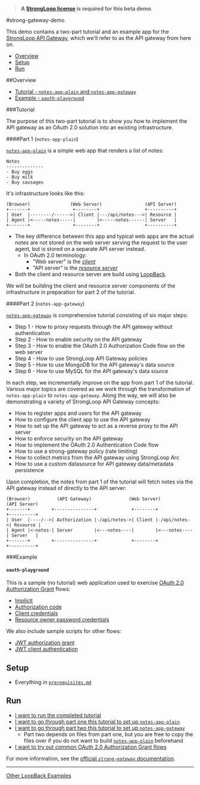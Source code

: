 >**A [StrongLoop license](#obtain-a-strongloop-license) is required for this
beta demo**.

#strong-gateway-demo

This demo contains a two-part tutorial and an example app for the [StrongLoop
API Gateway](http://docs.strongloop.com/display/LGW/StrongLoop+API+Gateway),
which we'll refer to as the API gateway from here on.

- [Overview](#overview)
- [Setup](#setup)
- [Run](run)

##Overview

- [Tutorial - `notes-app-plain` and `notes-app-gateway`](#tutorial)
- [Example - `oauth-playground`](#example)

###Tutorial

The purpose of this two-part tutorial is to show you how to implement the API
gateway as an OAuth 2.0 solution into an existing infrastructure.

####Part 1 (`notes-app-plain`)

[`notes-app-plain`](notes-app-plain) is a simple web app that renders a list of
notes:

```
Notes
--------------
- Buy eggs
- Buy milk
- Buy sausages
```

It's infrastructure looks like this:

```
(Browser)               (Web Server)                (API Server)
+-------+                +--------+                 +----------+
| User  |--------/------>| Client |---/api/notes--->| Resource |
| Agent |<-----notes-----|        |<-----notes------| Server   |
+-------+                +--------+                 +----------+
```

- The key difference between this app and typical web apps are the actual notes
    are not stored on the web server serving the request to the user agent, but is
    stored on a separate API server instead.
  - In OAuth 2.0 terminology:
    - "Web server" is the [*client*](https://tools.ietf.org/html/rfc6749#section-1.1)
    - "API server" is the [*resource server*](https://tools.ietf.org/html/rfc6749#section-1.1)
- Both the client and resource server are build using [LoopBack](http://loopback.io/).

We will be building the client and resource server components of the
infrastructure in preparation for part 2 of the tutorial.

####Part 2 (`notes-app-gateway`)

[`notes-app-gateway`](notes-app-gateway) is comprehensive tutorial consisting of
six major steps:

- Step 1 - How to proxy requests through the API gateway without authentication
- Step 2 - How to enable security on the API gateway
- Step 3 - How to enable the OAuth 2.0 Authorization Code flow on the web server
- Step 4 - How to use StrongLoop API Gateway policies
- Step 5 - How to use MongoDB for the API gateway's data source
- Step 6 - How to use MySQL for the API gateway's data source

In each step, we incrementally improve on the app from part 1 of the tutorial.
Various major topics are covered as we work through the transformation of
`notes-app-plain` to `notes-app-gateway`. Along the way, we will also be
demonstrating a variety of StrongLoop API Gateway concepts:

 - How to register apps and users for the API gateway
 - How to configure the client app to use the API gateway
 - How to set up the API gateway to act as a reverse proxy to the API server
 - How to enforce security on the API gateway
 - How to implement the OAuth 2.0 Authentication Code flow
 - How to use a strong-gateway policy (rate limiting)
 - How to collect metrics from the API gateway using StrongLoop Arc
 - How to use a custom datasource for API gateway data/metadata persistence

Upon completion, the notes from part 1 of the tutorial will fetch notes via the
API gateway instead of directly to the API server:

```
(Browser)          (API Gateway)              (Web Server)            (API Server)
+-------+        +---------------+             +--------+             +----------+
| User  |----/-->| Authorization |-/api/notes->| Client |-/api/notes->| Resource |
| Agent |<-notes-| Server        |<---notes----|        |<---notes----| Server   |
+-------+        +---------------+             +--------+             +----------+
```

###Example

#### `oauth-playground`

This is a sample (no tutorial) web application used to exercise [OAuth 2.0 Authorization Grant](http://tools.ietf.org/html/rfc6749#section-1.3)
flows:

- [Implicit](http://docs.strongloop.com/display/LGW/Developer%27s+Guide#Developer%27sGuide-Implicitgrant)
- [Authorization code](http://docs.strongloop.com/display/LGW/Developer%27s+Guide#Developer%27sGuide-Authorizationcodegrant)
- [Client credentials](http://docs.strongloop.com/display/LGW/Developer%27s+Guide#Developer%27sGuide-Clientcredentialsgrant)
- [Resource owner password credentials](http://docs.strongloop.com/display/LGW/Developer%27s+Guide#Developer%27sGuide-Resourceownerpasswordcredentialsgrant)

We also include sample scripts for other flows:

- [JWT authorization grant](oauth-playground/scripts/jwt-auth-grant.js)
- [JWT client authentication](oauth-playground/scripts/jwt-client-auth.js)

## Setup

- Everything in [`prerequisites.md`](doc/prerequisites.md)


## Run

- [I want to run the completed tutorial](notes-app-gateway)
- [I want to go through part one this tutorial to set up `notes-app-plain`](notes-app-plain)
- [I want to go through part two this tutorial to set up `notes-app-gateway`](notes-app-plain)
  - Part two depends on files from part one, but you are free to copy the files
    over if you do not want to build [`notes-app-plain`](notes-app-plain)
    beforehand
- [I want to try  out common OAuth 2.0 Authorization Grant flows](oauth-playground)

For more information, see the [official `strong-gateway` documentation](http://docs.strongloop.com/display/LGW/StrongLoop+API+Gateway).

---

[Other LoopBack Examples](https://github.com/strongloop/loopback-example)
